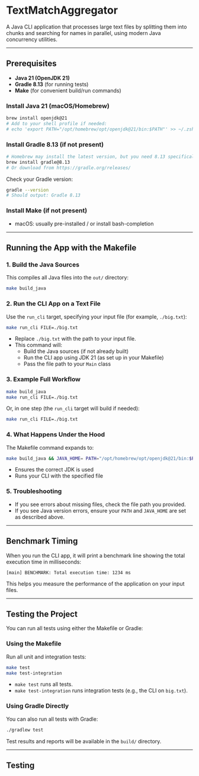 # TextMatchAggregator

A Java CLI application that processes large text files by splitting them into chunks and searching for names in parallel, using modern Java concurrency utilities.

---

## Prerequisites

- **Java 21 (OpenJDK 21)**
- **Gradle 8.13** (for running tests)
- **Make** (for convenient build/run commands)

### Install Java 21 (macOS/Homebrew)
```sh
brew install openjdk@21
# Add to your shell profile if needed:
# echo 'export PATH="/opt/homebrew/opt/openjdk@21/bin:$PATH"' >> ~/.zshrc
```

### Install Gradle 8.13 (if not present)
```sh
# Homebrew may install the latest version, but you need 8.13 specifically:
brew install gradle@8.13
# Or download from https://gradle.org/releases/
```

Check your Gradle version:
```sh
gradle --version
# Should output: Gradle 8.13
```

### Install Make (if not present)
- macOS: usually pre-installed / or install bash-completion

---

## Running the App with the Makefile

### 1. Build the Java Sources

This compiles all Java files into the `out/` directory:
```sh
make build_java
```

### 2. Run the CLI App on a Text File

Use the `run_cli` target, specifying your input file (for example, `./big.txt`):

```sh
make run_cli FILE=./big.txt
```
- Replace `./big.txt` with the path to your input file.
- This command will:
  - Build the Java sources (if not already built)
  - Run the CLI app using JDK 21 (as set up in your Makefile)
  - Pass the file path to your `Main` class

### 3. Example Full Workflow

```sh
make build_java
make run_cli FILE=./big.txt
```
Or, in one step (the `run_cli` target will build if needed):

```sh
make run_cli FILE=./big.txt
```

### 4. What Happens Under the Hood

The Makefile command expands to:
```sh
make build_java && JAVA_HOME= PATH="/opt/homebrew/opt/openjdk@21/bin:$PATH" java -cp out org.example.Main ./big.txt
```
- Ensures the correct JDK is used
- Runs your CLI with the specified file

### 5. Troubleshooting

- If you see errors about missing files, check the file path you provided.
- If you see Java version errors, ensure your `PATH` and `JAVA_HOME` are set as described above.

---

## Benchmark Timing

When you run the CLI app, it will print a benchmark line showing the total execution time in milliseconds:

```
[main] BENCHMARK: Total execution time: 1234 ms
```

This helps you measure the performance of the application on your input files.

---

## Testing the Project

You can run all tests using either the Makefile or Gradle:

### Using the Makefile

Run all unit and integration tests:
```sh
make test
make test-integration
```
- `make test` runs all tests.
- `make test-integration` runs integration tests (e.g., the CLI on `big.txt`).

### Using Gradle Directly

You can also run all tests with Gradle:
```sh
./gradlew test
```

Test results and reports will be available in the `build/` directory.

---

## Testing
